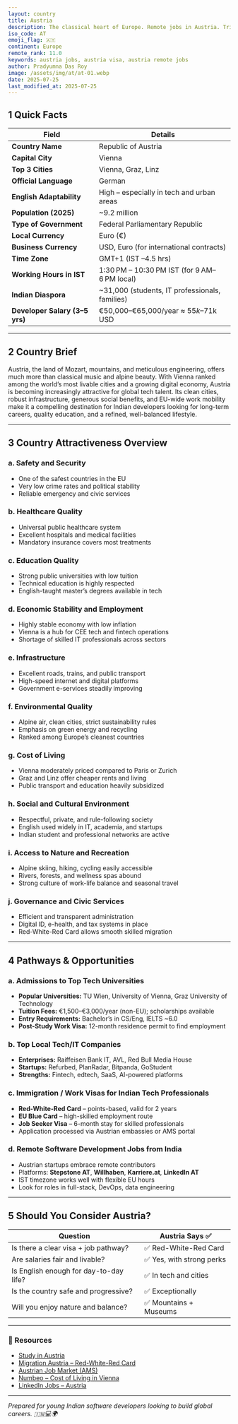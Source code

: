```yaml
---
layout: country
title: Austria
description: The classical heart of Europe. Remote jobs in Austria. Trilp AI curated info. Indians in Austria.
iso_code: AT
emoji_flag: 🇦🇹
continent: Europe
remote_rank: 11.0
keywords: austria jobs, austria visa, austria remote jobs
author: Pradyumna Das Roy
image: /assets/img/at/at-01.webp
date: 2025-07-25
last_modified_at: 2025-07-25
---
```


## 1 Quick Facts

| Field                          | Details                                        |
| ------------------------------ | ---------------------------------------------- |
| **Country Name**               | Republic of Austria                            |
| **Capital City**               | Vienna                                         |
| **Top 3 Cities**               | Vienna, Graz, Linz                             |
| **Official Language**          | German                                         |
| **English Adaptability**       | High – especially in tech and urban areas      |
| **Population (2025)**          | ~9.2 million                                   |
| **Type of Government**         | Federal Parliamentary Republic                 |
| **Local Currency**             | Euro (€)                                       |
| **Business Currency**          | USD, Euro (for international contracts)        |
| **Time Zone**                  | GMT+1 (IST –4.5 hrs)                           |
| **Working Hours in IST**       | 1:30 PM – 10:30 PM IST (for 9 AM–6 PM local)   |
| **Indian Diaspora**            | ~31,000 (students, IT professionals, families) |
| **Developer Salary (3–5 yrs)** | €50,000–€65,000/year ≈ $55k–$71k USD           |

---

## 2 Country Brief

Austria, the land of Mozart, mountains, and meticulous engineering, offers much more than classical music and alpine beauty. With Vienna ranked among the world’s most livable cities and a growing digital economy, Austria is becoming increasingly attractive for global tech talent. Its clean cities, robust infrastructure, generous social benefits, and EU-wide work mobility make it a compelling destination for Indian developers looking for long-term careers, quality education, and a refined, well-balanced lifestyle.

---

## 3 Country Attractiveness Overview

### a. Safety and Security

- One of the safest countries in the EU
- Very low crime rates and political stability
- Reliable emergency and civic services

### b. Healthcare Quality

- Universal public healthcare system
- Excellent hospitals and medical facilities
- Mandatory insurance covers most treatments

### c. Education Quality

- Strong public universities with low tuition
- Technical education is highly respected
- English-taught master’s degrees available in tech

### d. Economic Stability and Employment

- Highly stable economy with low inflation
- Vienna is a hub for CEE tech and fintech operations
- Shortage of skilled IT professionals across sectors

### e. Infrastructure

- Excellent roads, trains, and public transport
- High-speed internet and digital platforms
- Government e-services steadily improving

### f. Environmental Quality

- Alpine air, clean cities, strict sustainability rules
- Emphasis on green energy and recycling
- Ranked among Europe’s cleanest countries

### g. Cost of Living

- Vienna moderately priced compared to Paris or Zurich
- Graz and Linz offer cheaper rents and living
- Public transport and education heavily subsidized

### h. Social and Cultural Environment

- Respectful, private, and rule-following society
- English used widely in IT, academia, and startups
- Indian student and professional networks are active

### i. Access to Nature and Recreation

- Alpine skiing, hiking, cycling easily accessible
- Rivers, forests, and wellness spas abound
- Strong culture of work-life balance and seasonal travel

### j. Governance and Civic Services

- Efficient and transparent administration
- Digital ID, e-health, and tax systems in place
- Red-White-Red Card allows smooth skilled migration

---

## 4 Pathways & Opportunities

### a. Admissions to Top Tech Universities

- **Popular Universities:** TU Wien, University of Vienna, Graz University of Technology
- **Tuition Fees:** €1,500–€3,000/year (non-EU); scholarships available
- **Entry Requirements:** Bachelor’s in CS/Eng, IELTS ~6.0
- **Post-Study Work Visa:** 12-month residence permit to find employment

### b. Top Local Tech/IT Companies

- **Enterprises:** Raiffeisen Bank IT, AVL, Red Bull Media House
- **Startups:** Refurbed, PlanRadar, Bitpanda, GoStudent
- **Strengths:** Fintech, edtech, SaaS, AI-powered platforms

### c. Immigration / Work Visas for Indian Tech Professionals

- **Red-White-Red Card** – points-based, valid for 2 years
- **EU Blue Card** – high-skilled employment route
- **Job Seeker Visa** – 6-month stay for skilled professionals
- Application processed via Austrian embassies or AMS portal

### d. Remote Software Development Jobs from India

- Austrian startups embrace remote contributors
- Platforms: **Stepstone AT**, **Willhaben**, **Karriere.at**, **LinkedIn AT**
- IST timezone works well with flexible EU hours
- Look for roles in full-stack, DevOps, data engineering

---

## 5 Should You Consider Austria?

| Question                               | Austria Says ✅           |
| -------------------------------------- | ------------------------- |
| Is there a clear visa + job pathway?   | ✅ Red-White-Red Card     |
| Are salaries fair and livable?         | ✅ Yes, with strong perks |
| Is English enough for day-to-day life? | ✅ In tech and cities     |
| Is the country safe and progressive?   | ✅ Exceptionally          |
| Will you enjoy nature and balance?     | ✅ Mountains + Museums    |

---

### 🔗 Resources

- [Study in Austria](https://studyinaustria.at/)
- [Migration Austria – Red-White-Red Card](https://www.migration.gv.at/en/)
- [Austrian Job Market (AMS)](https://www.ams.at/english)
- [Numbeo – Cost of Living in Vienna](https://www.numbeo.com/cost-of-living/in/Vienna)
- [LinkedIn Jobs – Austria](https://www.linkedin.com/jobs/search/?location=Austria)

---

_Prepared for young Indian software developers looking to build global careers. 🇮🇳💻🌍_
